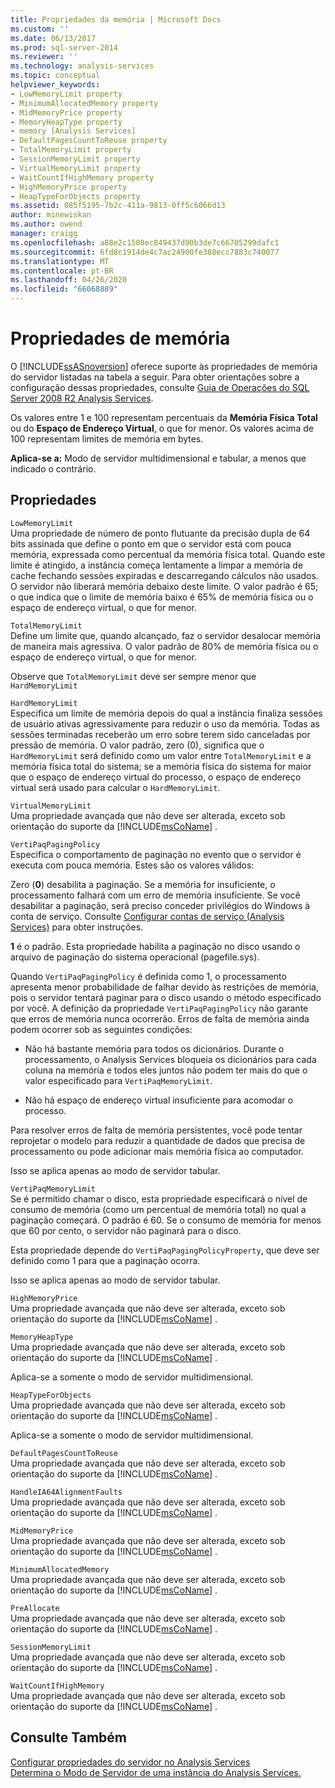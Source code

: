 ```yaml
---
title: Propriedades da memória | Microsoft Docs
ms.custom: ''
ms.date: 06/13/2017
ms.prod: sql-server-2014
ms.reviewer: ''
ms.technology: analysis-services
ms.topic: conceptual
helpviewer_keywords:
- LowMemoryLimit property
- MinimumAllocatedMemory property
- MidMemoryPrice property
- MemoryHeapType property
- memory [Analysis Services]
- DefaultPagesCountToReuse property
- TotalMemoryLimit property
- SessionMemoryLimit property
- VirtualMemoryLimit property
- WaitCountIfHighMemory property
- HighMemoryPrice property
- HeapTypeForObjects property
ms.assetid: 085f5195-7b2c-411a-9813-0ff5c6066d13
author: minewiskan
ms.author: owend
manager: craigg
ms.openlocfilehash: a88e2c1508ec849437d90b3de7c66705299dafc1
ms.sourcegitcommit: 6fd8c1914de4c7ac24900fe388ecc7883c740077
ms.translationtype: MT
ms.contentlocale: pt-BR
ms.lasthandoff: 04/26/2020
ms.locfileid: "66068889"
---
```

# <a name="memory-properties"></a>Propriedades de memória
  O [!INCLUDE[ssASnoversion](../../includes/ssasnoversion-md.md)] oferece suporte às propriedades de memória do servidor listadas na tabela a seguir. Para obter orientações sobre a configuração dessas propriedades, consulte [Guia de Operações do SQL Server 2008 R2 Analysis Services](https://go.microsoft.com/fwlink/?LinkID=225539).  
  
 Os valores entre 1 e 100 representam percentuais da **Memória Física Total** ou do **Espaço de Endereço Virtual**, o que for menor. Os valores acima de 100 representam limites de memória em bytes.  
  
 **Aplica-se a:** Modo de servidor multidimensional e tabular, a menos que indicado o contrário.  
  
## <a name="properties"></a>Propriedades  
 `LowMemoryLimit`  
 Uma propriedade de número de ponto flutuante da precisão dupla de 64 bits assinada que define o ponto em que o servidor está com pouca memória, expressada como percentual da memória física total. Quando este limite é atingido, a instância começa lentamente a limpar a memória de cache fechando sessões expiradas e descarregando cálculos não usados. O servidor não liberará memória debaixo deste limite. O valor padrão é 65; o que indica que o limite de memória baixo é 65% de memória física ou o espaço de endereço virtual, o que for menor.  
  
 `TotalMemoryLimit`  
 Define um limite que, quando alcançado, faz o servidor desalocar memória de maneira mais agressiva. O valor padrão de 80% de memória física ou o espaço de endereço virtual, o que for menor.  
  
 Observe que `TotalMemoryLimit` deve ser sempre menor que `HardMemoryLimit`  
  
 `HardMemoryLimit`  
 Especifica um limite de memória depois do qual a instância finaliza sessões de usuário ativas agressivamente para reduzir o uso da memória. Todas as sessões terminadas receberão um erro sobre terem sido canceladas por pressão de memória. O valor padrão, zero (0), significa que o `HardMemoryLimit` será definido como um valor entre `TotalMemoryLimit` e a memória física total do sistema; se a memória física do sistema for maior que o espaço de endereço virtual do processo, o espaço de endereço virtual será usado para calcular o `HardMemoryLimit`.  
  
 `VirtualMemoryLimit`  
 Uma propriedade avançada que não deve ser alterada, exceto sob orientação do suporte da [!INCLUDE[msCoName](../../includes/msconame-md.md)] .  
  
 `VertiPaqPagingPolicy`  
 Especifica o comportamento de paginação no evento que o servidor é executa com pouca memória. Estes são os valores válidos:  
  
 Zero (**0**) desabilita a paginação. Se a memória for insuficiente, o processamento falhará com um erro de memória insuficiente. Se você desabilitar a paginação, será preciso conceder privilégios do Windows à conta de serviço. Consulte [Configurar contas de serviço &#40;Analysis Services&#41;](../instances/configure-service-accounts-analysis-services.md) para obter instruções.  
  
 **1** é o padrão. Esta propriedade habilita a paginação no disco usando o arquivo de paginação do sistema operacional (pagefile.sys).  
  
 Quando `VertiPaqPagingPolicy` é definida como 1, o processamento apresenta menor probabilidade de falhar devido às restrições de memória, pois o servidor tentará paginar para o disco usando o método especificado por você. A definição da propriedade `VertiPaqPagingPolicy` não garante que erros de memória nunca ocorrerão. Erros de falta de memória ainda podem ocorrer sob as seguintes condições:  
  
-   Não há bastante memória para todos os dicionários. Durante o processamento, o Analysis Services bloqueia os dicionários para cada coluna na memória e todos eles juntos não podem ter mais do que o valor especificado para `VertiPaqMemoryLimit`.  
  
-   Não há espaço de endereço virtual insuficiente para acomodar o processo.  
  
 Para resolver erros de falta de memória persistentes, você pode tentar reprojetar o modelo para reduzir a quantidade de dados que precisa de processamento ou pode adicionar mais memória física ao computador.  
  
 Isso se aplica apenas ao modo de servidor tabular.  
  
 `VertiPaqMemoryLimit`  
 Se é permitido chamar o disco, esta propriedade especificará o nível de consumo de memória (como um percentual de memória total) no qual a paginação começará. O padrão é 60. Se o consumo de memória for menos que 60 por cento, o servidor não paginará para o disco.  
  
 Esta propriedade depende do `VertiPaqPagingPolicyProperty`, que deve ser definido como 1 para que a paginação ocorra.  
  
 Isso se aplica apenas ao modo de servidor tabular.  
  
 `HighMemoryPrice`  
 Uma propriedade avançada que não deve ser alterada, exceto sob orientação do suporte da [!INCLUDE[msCoName](../../includes/msconame-md.md)] .  
  
 `MemoryHeapType`  
 Uma propriedade avançada que não deve ser alterada, exceto sob orientação do suporte da [!INCLUDE[msCoName](../../includes/msconame-md.md)] .  
  
 Aplica-se a somente o modo de servidor multidimensional.  
  
 `HeapTypeForObjects`  
 Uma propriedade avançada que não deve ser alterada, exceto sob orientação do suporte da [!INCLUDE[msCoName](../../includes/msconame-md.md)] .  
  
 Aplica-se a somente o modo de servidor multidimensional.  
  
 `DefaultPagesCountToReuse`  
 Uma propriedade avançada que não deve ser alterada, exceto sob orientação do suporte da [!INCLUDE[msCoName](../../includes/msconame-md.md)] .  
  
 `HandleIA64AlignmentFaults`  
 Uma propriedade avançada que não deve ser alterada, exceto sob orientação do suporte da [!INCLUDE[msCoName](../../includes/msconame-md.md)] .  
  
 `MidMemoryPrice`  
 Uma propriedade avançada que não deve ser alterada, exceto sob orientação do suporte da [!INCLUDE[msCoName](../../includes/msconame-md.md)] .  
  
 `MinimumAllocatedMemory`  
 Uma propriedade avançada que não deve ser alterada, exceto sob orientação do suporte da [!INCLUDE[msCoName](../../includes/msconame-md.md)] .  
  
 `PreAllocate`  
 Uma propriedade avançada que não deve ser alterada, exceto sob orientação do suporte da [!INCLUDE[msCoName](../../includes/msconame-md.md)] .  
  
 `SessionMemoryLimit`  
 Uma propriedade avançada que não deve ser alterada, exceto sob orientação do suporte da [!INCLUDE[msCoName](../../includes/msconame-md.md)] .  
  
 `WaitCountIfHighMemory`  
 Uma propriedade avançada que não deve ser alterada, exceto sob orientação do suporte da [!INCLUDE[msCoName](../../includes/msconame-md.md)] .  
  
## <a name="see-also"></a>Consulte Também  
 [Configurar propriedades do servidor no Analysis Services](server-properties-in-analysis-services.md)   
 [Determina o Modo de Servidor de uma instância do Analysis Services.](../instances/determine-the-server-mode-of-an-analysis-services-instance.md)  
  
  
